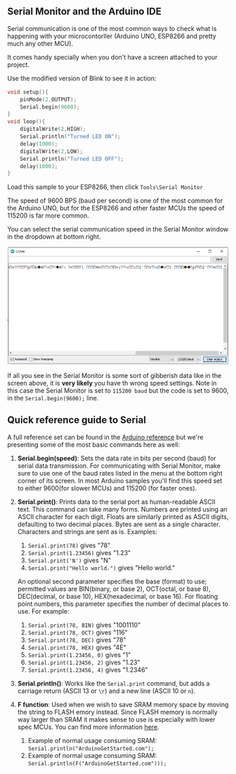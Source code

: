 ## Serial Monitor and the Arduino IDE

Serial communication is one of the most common ways to check what is happening with your microcontorller (Arduino UNO, ESP8266 and pretty much any other MCU).

It comes handy specially when you don't have a screen attached to your project.

Use the modified version of Blink to see it in action:

```c
void setup(){
    pinMode(2,OUTPUT);
    Serial.begin(9600);
}
void loop(){
    digitalWrite(2,HIGH);
    Serial.println("Turned LED ON");
    delay(1000);
    digitalWrite(2,LOW);
    Serial.println("Turned LED OFF");
    delay(1000);
}
```

Load this sample to your ESP8266, then click `Tools\Serial Monitor`

The speed of 9600 BPS (baud per second) is one of the most common for the Arduino UNO, but for the ESP8266 and other faster MCUs the speed of 115200 is far more common.

You can select the serial communication speed in the Serial Monitor window in the dropdown at bottom right.

![Toolchain](../Images/serialmonitor.png)

If all you see in the Serial Monitor is some sort of gibberish data like in the screen above, it is **very likely** you have th wrong speed settings. Note in this case the Serial Monitor is set to `115200 baud` but the code is set to 9600, in the `Serial.begin(9600);` line.

## Quick reference guide to Serial

A full reference set can be found in the [Arduino reference](https://www.arduino.cc/reference/en/language/functions/communication/serial/) but we're presenting some of the most basic commands here as well:

1. **Serial.begin(speed)**: Sets the data rate in bits per second (baud) for serial data transmission. For communicating with Serial Monitor, make sure to use one of the baud rates listed in the menu at the bottom right corner of its screen. In most Arduino samples you'll find this speed set to either 9600(for slower MCUs) and 115200 (for faster ones).
2. **Serial.print()**: Prints data to the serial port as human-readable ASCII text. This command can take many forms. Numbers are printed using an ASCII character for each digit. Floats are similarly printed as ASCII digits, defaulting to two decimal places. Bytes are sent as a single character. Characters and strings are sent as is. Examples:
   1. `Serial.print(78)` gives "78"
   2. `Serial.print(1.23456)` gives "1.23"
   3. `Serial.print('N')` gives "N"
   4. `Serial.print("Hello world.")` gives "Hello world."

    An optional second parameter specifies the base (format) to use; permitted values are BIN(binary, or base 2), OCT(octal, or base 8), DEC(decimal, or base 10), HEX(hexadecimal, or base 16). For floating point numbers, this parameter specifies the number of decimal places to use. For example:

    1. `Serial.print(78, BIN)` gives "1001110"
    2. `Serial.print(78, OCT)` gives "116"
    3. `Serial.print(78, DEC)` gives "78"
    4. `Serial.print(78, HEX)` gives "4E"
    5. `Serial.print(1.23456, 0)` gives "1"
    6. `Serial.print(1.23456, 2)` gives "1.23"
    7. `Serial.print(1.23456, 4)` gives "1.2346"

3. **Serial.println()**: Works like the `Serial.print` command, but adds a carriage return (ASCII 13 or `\r`) and a new line (ASCII 10 or `n`).
4. **F function**: Used when we wish to save SRAM memory space by moving the string to FLASH emory instead. Since FLASH memory is normally way larger than SRAM it makes sense to use is especially with lower spec MCUs. You can find more information [here](https://arduinogetstarted.com/faq/what-is-serial.println-f).
   1. Example of normal usage consuming SRAM: `Serial.println("ArduinoGetStarted.com");`
   2. Example of normal usage consuming SRAM: `Serial.println(F("ArduinoGetStarted.com")));`